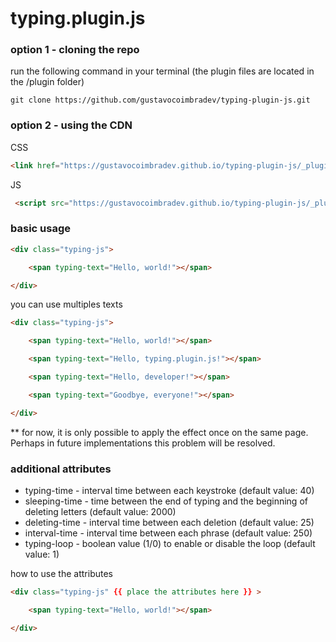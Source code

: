 # typing.plugin.js


### option 1 - cloning the repo

run the following command in your terminal (the plugin files are located in the /plugin folder)

`
git clone https://github.com/gustavocoimbradev/typing-plugin-js.git 
`

### option 2 - using the CDN

CSS

```html
<link href="https://gustavocoimbradev.github.io/typing-plugin-js/_plugin/css/typing.plugin.css" rel="stylesheet"> 
```
JS

```html
 <script src="https://gustavocoimbradev.github.io/typing-plugin-js/_plugin/js/typing.plugin.js"></script>  
```

### basic usage

```html
<div class="typing-js">

    <span typing-text="Hello, world!"></span>

</div> 
```
you can use multiples texts

```html
<div class="typing-js">

    <span typing-text="Hello, world!"></span>

    <span typing-text="Hello, typing.plugin.js!"></span>

    <span typing-text="Hello, developer!"></span>

    <span typing-text="Goodbye, everyone!"></span>

</div> 
```

** for now, it is only possible to apply the effect once on the same page. Perhaps in future implementations this problem will be resolved.


### additional attributes

* typing-time - interval time between each keystroke (default value: 40)
* sleeping-time - time between the end of typing and the beginning of deleting letters (default value: 2000)
* deleting-time - interval time between each deletion (default value: 25)
* interval-time - interval time between each phrase (default value: 250)
* typing-loop - boolean value (1/0) to enable or disable the loop (default value: 1)

how to use the attributes

```html
<div class="typing-js" {{ place the attributes here }} >

    <span typing-text="Hello, world!"></span>

</div>
```
